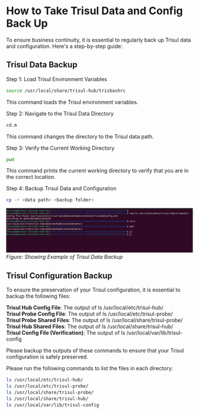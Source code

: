 # How to Take Trisul Data and Config Back Up

To ensure business continuity, it is essential to regularly back up Trisul data and configuration. Here's a step-by-step guide:

## Trisul Data Backup

Step 1: Load Trisul Environment Variables
```Bash
source /usr/local/share/trisul-hub/trisbashrc
```
This command loads the Trisul environment variables.

Step 2: Navigate to the Trisul Data Directory
```Bash
cd.m
```
This command changes the directory to the Trisul data path.

Step 3: Verify the Current Working Directory
```Bash
pwd
```
This command prints the current working directory to verify that you are in the correct location.

Step 4: Backup Trisul Data and Configuration

```Bash
cp -r <data path> <backup folder>
```

![](images/trisulbackup.png)    
*Figure: Showing Example of Trisul Data Backup*

## Trisul Configuration Backup

To ensure the preservation of your Trisul configuration, it is essential to backup the following files:

**Trisul Hub Config File**: The output of ls /usr/local/etc/trisul-hub/  
**Trisul Probe Config File**: The output of ls /usr/local/etc/trisul-probe/  
**Trisul Probe Shared Files**: The output of ls /usr/local/share/trisul-probe/  
**Trisul Hub Shared Files**: The output of ls /usr/local/share/trisul-hub/  
**Trisul Config File (Verification)**: The output of ls /usr/local/var/lib/trisul-config  

Please backup the outputs of these commands to ensure that your Trisul configuration is safely preserved.

Please run the following commands to list the files in each directory:
```Bash
ls /usr/local/etc/trisul-hub/
ls /usr/local/etc/trisul-probe/
ls /usr/local/share/trisul-probe/
ls /usr/local/share/trisul-hub/
ls /usr/local/var/lib/trisul-config
```
